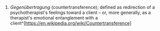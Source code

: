 1. _Gegenübertragung_ (countertransference); defined as redirection of a psychotherapist's feelings toward a client – or, more generally, as a therapist's emotional entanglement with a client^[https://en.wikipedia.org/wiki/Countertransference]